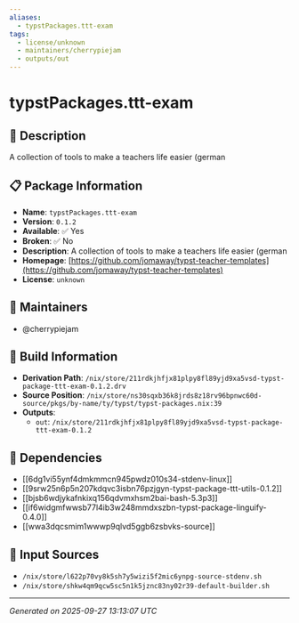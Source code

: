 ```yaml
---
aliases:
  - typstPackages.ttt-exam
tags:
  - license/unknown
  - maintainers/cherrypiejam
  - outputs/out
---
```


# typstPackages.ttt-exam

## 📝 Description

A collection of tools to make a teachers life easier (german

## 📋 Package Information

- **Name**: `typstPackages.ttt-exam`
- **Version**: `0.1.2`
- **Available**: ✅ Yes
- **Broken**: ✅ No
- **Description**: A collection of tools to make a teachers life easier (german
- **Homepage**: [https://github.com/jomaway/typst-teacher-templates](https://github.com/jomaway/typst-teacher-templates)
- **License**: `unknown`
## 👥 Maintainers

- @cherrypiejam


## 🔧 Build Information

- **Derivation Path**: `/nix/store/211rdkjhfjx81plpy8fl89yjd9xa5vsd-typst-package-ttt-exam-0.1.2.drv`
- **Source Position**: `/nix/store/ns30sqxb36k8jrds8z18rv96bpnwc60d-source/pkgs/by-name/ty/typst/typst-packages.nix:39`
- **Outputs**:
  - `out`:  `/nix/store/211rdkjhfjx81plpy8fl89yjd9xa5vsd-typst-package-ttt-exam-0.1.2`

## 🔗 Dependencies

- [[6dg1vi55ynf4dmkmmcn945pwdz010s34-stdenv-linux]]
- [[9srw25n6p5n207kdqvc3isbn76pzjgyn-typst-package-ttt-utils-0.1.2]]
- [[bjsb6wdjykafnkixq156qdvmxhsm2bai-bash-5.3p3]]
- [[if6widgmfwwsb77l4ib3w248mmdxszbn-typst-package-linguify-0.4.0]]
- [[wwa3dqcsmim1wwwp9qlvd5ggb6zsbvks-source]]

## 📁 Input Sources

- `/nix/store/l622p70vy8k5sh7y5wizi5f2mic6ynpg-source-stdenv.sh`
- `/nix/store/shkw4qm9qcw5sc5n1k5jznc83ny02r39-default-builder.sh`

---
*Generated on 2025-09-27 13:13:07 UTC*
